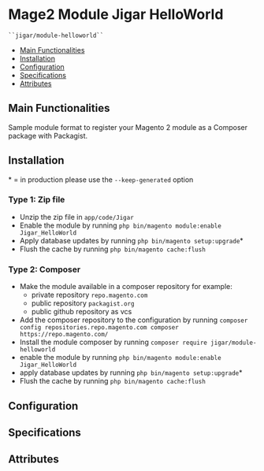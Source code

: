 # Mage2 Module Jigar HelloWorld

    ``jigar/module-helloworld``

 - [Main Functionalities](#markdown-header-main-functionalities)
 - [Installation](#markdown-header-installation)
 - [Configuration](#markdown-header-configuration)
 - [Specifications](#markdown-header-specifications)
 - [Attributes](#markdown-header-attributes)


## Main Functionalities
Sample module format to register your Magento 2 module as a Composer package with Packagist.

## Installation
\* = in production please use the `--keep-generated` option

### Type 1: Zip file

 - Unzip the zip file in `app/code/Jigar`
 - Enable the module by running `php bin/magento module:enable Jigar_HelloWorld`
 - Apply database updates by running `php bin/magento setup:upgrade`\*
 - Flush the cache by running `php bin/magento cache:flush`

### Type 2: Composer

 - Make the module available in a composer repository for example:
    - private repository `repo.magento.com`
    - public repository `packagist.org`
    - public github repository as vcs
 - Add the composer repository to the configuration by running `composer config repositories.repo.magento.com composer https://repo.magento.com/`
 - Install the module composer by running `composer require jigar/module-helloworld`
 - enable the module by running `php bin/magento module:enable Jigar_HelloWorld`
 - apply database updates by running `php bin/magento setup:upgrade`\*
 - Flush the cache by running `php bin/magento cache:flush`


## Configuration




## Specifications




## Attributes




